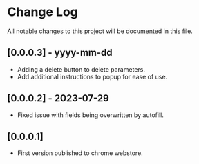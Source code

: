 # Change Log

All notable changes to this project will be documented in this file.

## [0.0.0.3] - yyyy-mm-dd

- Adding a delete button to delete parameters.
- Add additional instructions to popup for ease of use.

## [0.0.0.2] - 2023-07-29

- Fixed issue with fields being overwritten by autofill.

## [0.0.0.1]

- First version published to chrome webstore.
